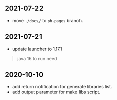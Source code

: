 ## 2021-07-22
+ move `./docs/` to `ph-pages` branch.

## 2021-07-21
+ update launcher to 1.17.1
> java 16 to run need

## 2020-10-10
+ add return notification for generate libraries list.
+ add output parameter for make libs script.
